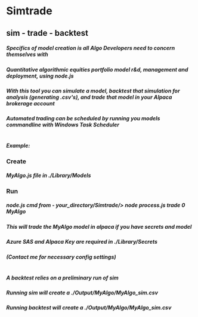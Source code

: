 # Simtrade
## sim - trade - backtest
##### Specifics of model creation is all Algo Developers need to concern themselves with
##### Quantitative algorithmic equities portfolio model r&d, management and deployment, using node.js
##### With this tool you can simulate a model, backtest that simulation for analysis (generating .csv's), and trade that model in your Alpaca brokerage account
##### Automated trading can be scheduled by running you models commandline with Windows Task Scheduler
#
##### Example: 
### Create
##### MyAlgo.js file in ./Library/Models
### Run
##### node.js cmd from - your_directory/Simtrade/> node process.js trade 0 MyAlgo
##### This will trade the MyAlgo model in alpaca if you have secrets and model
##### Azure SAS and Alpaca Key are required in ./Library/Secrets
##### (Contact me for necessary config settings)
#
##### A backtest relies on a preliminary run of sim
##### Running sim will create a ./Output/MyAlgo/MyAlgo_sim.csv
##### Running backtest will create a ./Output/MyAlgo/MyAlgo_sim.csv

